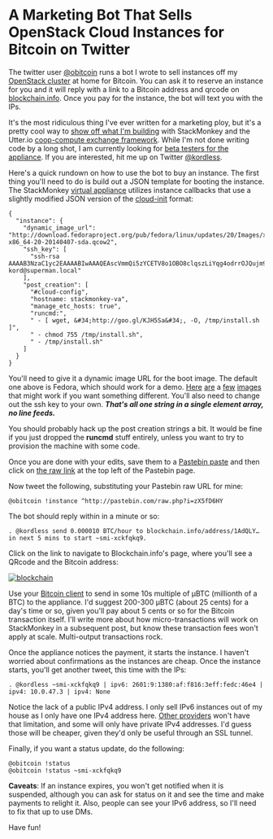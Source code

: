 # A Marketing Bot That Sells OpenStack Cloud Instances for Bitcoin on Twitter
The twitter user [@obitcoin](http://twitter.com/obitcoin) runs a bot I wrote to sell instances off my [OpenStack cluster](http://www.stackgeek.com/guides/gettingstarted.html) at home for Bitcoin.  You can ask it to reserve an instance for you and it will reply with a link to a Bitcoin address and qrcode on [blockchain.info](https://blockchain.info).  Once you pay for the instance, the bot will text you with the IPs.

It's the most ridiculous thing I've ever written for a marketing ploy, but it's a pretty cool way to [show off what I'm building](https://github.com/StackMonkey/utter-va/blob/master/README.md#welcome-to-utterio-and-stackmonkey) with StackMonkey and the Utter.io [coop-compute exchange framework](https://github.com/StackMonkey/utter-pool/blob/master/whitepaper.md).  While I'm not done writing code by a long shot, I am currently looking for [beta testers for the appliance](https://www.stackmonkey.com/appliances/new/). If you are interested, hit me up on Twitter [@kordless](http://twitter.com/kordless).

Here's a quick rundown on how to use the bot to buy an instance.  The first thing you'll need to do is build out a JSON template for booting the instance.  The StackMonkey [virtual appliance](https://github.com/stackmonkey/utter-va) utilizes instance callbacks that use a slightly modified JSON version of the [cloud-init](http://cloudinit.readthedocs.org/en/latest/topics/examples.html) format: 

    {
      "instance": {
        "dynamic_image_url": "http://download.fedoraproject.org/pub/fedora/linux/updates/20/Images/x86_64/Fedora-x86_64-20-20140407-sda.qcow2",
        "ssh_key": [
          "ssh-rsa AAAAB3NzaC1yc2EAAAABIwAAAQEAscVmmQi5zYCETV8o1OBO8clqszLiYqg4odrrOJQujm9Ez/c9A8k8i/d0DQJ77FLmBo7zC3BMDGhScZbE41KTMT7Qt6ap55F6YSbkbOXEPteORSWoVxjZDp/1mraCT6hYjeQI6yGIlHXpDfgOWU3xRG1Tp2PTXYQnfnx7L5Xr5BOmkWwXS+7ghBpmCzx1cn6/wNlXzu3ZTGW0wQqwpJBfRprpPvSkBqjpQ14wKsdSZv3AXzmO/lxRlCJUH8vLTJsa8jNAvIBtnRhR+Uei+VfKNHQ9ZYfI+F/pKm66JBlKwOflWIuf0mX3eg1ypZeejB4Ld2SQJS9t0cb8LN/rv24WBQ== kord@superman.local"
        ],
        "post_creation": [
          "#cloud-config",
          "hostname: stackmonkey-va",
          "manage_etc_hosts: true",
          "runcmd:",
          " - [ wget, &#34;http://goo.gl/KJH5Sa&#34;, -O, /tmp/install.sh ]",
          " - chmod 755 /tmp/install.sh",
          " - /tmp/install.sh"
        ]
      }
    }

You'll need to give it a dynamic image URL for the boot image.  The default one above is Fedora, which should work for a demo. [Here](http://download.fedoraproject.org/pub/fedora/linux/updates/20/Images/x86_64/Fedora-x86_64-20-20140407-sda.qcow2) [are](http://cloud-images.ubuntu.com/trusty/current/trusty-server-cloudimg-amd64-disk1.img) a [few](http://cloudhyd.com/openstack/images/cirros-0.3.0-x86_64-disk.img) [images](http://cloudhyd.com/openstack/images/centos60_x86_64.qcow2) that might work if you want something different.  You'll also need to change out the ssh key to your own.  ***That's all one string in a single element array, no line feeds.***

You should probably hack up the post creation strings a bit.  It would be fine if you just dropped the **runcmd** stuff entirely, unless you want to try to provision the machine with some code.

Once you are done with your edits, save them to a [Pastebin paste](http://pastebin.com/zX5fD6HY) and then click on [the raw link](http://pastebin.com/raw.php?i=zX5fD6HY) at the top left of the Pastebin page.

Now tweet the following, substituting your Pastebin raw URL for mine:

    @obitcoin !instance ^http://pastebin.com/raw.php?i=zX5fD6HY
    
The bot should reply within in a minute or so:

    . @kordless send 0.000010 BTC/hour to blockchain.info/address/1AdQLY… in next 5 mins to start ~smi-xckfqkq9.
    
Click on the link to navigate to Blockchain.info's page, where you'll see a QRcode and the Bitcoin address:

[![blockchain](/assets/blog/images/blockchain_thumb.png)](/assets/blog/images/blockchain.png)

Use your [Bitcoin client](https://coinbase.com/) to send in some 10s multiple of μBTC (millionth of a BTC) to the appliance.  I'd suggest 200-300 μBTC (about 25 cents) for a day's time or so, given you'll pay about 5 cents or so for the Bitcoin transaction itself.  I'll write more about how micro-transactions will work on StackMonkey in a subsequent post, but know these transaction fees won't apply at scale.  Multi-output transactions rock.

Once the appliance notices the payment, it starts the instance.  I haven't worried about confirmations as the instances are cheap.  Once the instance starts, you'll get another tweet, this time with the IPs:

    . @kordless ~smi-xckfqkq9 | ipv6: 2601:9:1380:af:f816:3eff:fedc:46e4 | ipv4: 10.0.47.3 | ipv4: None

Notice the lack of a public IPv4 address.  I only sell IPv6 instances out of my house as I only have one IPv4 address here.  [Other providers](http://rackspace.com/) won't have that limitation, and some will only have private IPv4 addresses.  I'd guess those will be cheaper, given they'd only be useful through an SSL tunnel.

Finally, if you want a status update, do the following:

    @obitcoin !status
    @obitcoin !status ~smi-xckfqkq9


**Caveats**: If an instance expires, you won't get notified when it is suspended, although you can ask for status on it and see the time and make payments to relight it.  Also, people can see your IPv6 address, so I'll need to fix that up to use DMs.

Have fun!